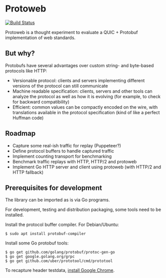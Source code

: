 # Protoweb

[![Build Status](https://travis-ci.org/vsekhar/protoweb.svg?branch=master)](https://travis-ci.org/vsekhar/protoweb)

Protoweb is a thought experiment to evaluate a QUIC + Protobuf implementation of web standards.

## But why?

Protobufs have several advantages over custom string- and byte-based protocols like HTTP:

  * Versionable protocol: clients and servers implementing different versions of the protocol can still communicate
  * Machine readable specification: clients, servers and other tools can analyze the protocol as well as how it is evolving (for example, to check for backward compatibility)
  * Efficient: common values can be compactly encoded on the wire, with translations available in the protocol specification (kind of like a perfect Huffman code)

## Roadmap

  * Capture some real-ish traffic for replay (Puppeteer?)
  * Define protocol buffers to handle captured traffic
  * Implement counting transport for benchmarking
  * Benchmark traffic replays with HTTP, HTTP/2 and protoweb
  * Implement Go HTTP server and client using protoweb (with HTTP/2 and HTTP fallback)

## Prerequisites for development

The library can be imported as is via Go programs.

For development, testing and distribution packaging, some tools need to be installed.

Install the protocol buffer compiler. For Debian/Ubuntu:

    $ sudo apt install protobuf-compiler

Install some Go protobuf tools:

    $ go get github.com/golang/protobuf/protoc-gen-go
    $ go get google.golang.org/grpc
    $ go get github.com/uber/prototool/cmd/prototool

To recapture header testdata, [install Google Chrome](https://www.google.com/chrome/).
